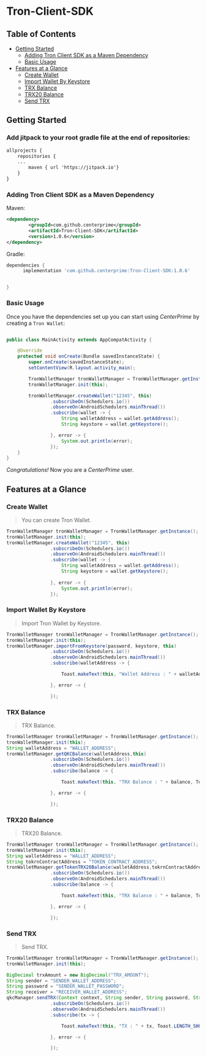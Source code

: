 # Tron-Client-SDK


## Table of Contents

- [Getting Started](#getting-started)
  - [Adding Tron Client SDK as a Maven Dependency](#adding-quark-chain-client-sdk-as-a-maven-dependency)
  - [Basic Usage](#basic-usage)
- [Features at a Glance](#features-at-a-glance)
  - [Create Wallet](#create-wallet)
  - [Import Wallet By Keystore](#import-wallet-by-keystore)
  - [TRX Balance](#trx-balance)
  - [TRX20 Balance](#trx20-balance)
  - [Send TRX](#send-trx)

## Getting Started

### Add jitpack to your root gradle file at the end of repositories:
```xml
allprojects {
    repositories {
	...
        maven { url 'https://jitpack.io'}
    }
}
```

### Adding Tron Client SDK as a Maven Dependency

Maven:

```xml
<dependency>
	    <groupId>com.github.centerprime</groupId>
	    <artifactId>Tron-Client-SDK</artifactId>
	    <version>1.0.6</version>
</dependency>
```

Gradle:

```groovy
dependencies {
      implementation 'com.github.centerprime:Tron-Client-SDK:1.0.6'


}
```

### Basic Usage

Once you have the dependencies set up you can start using *CenterPrime* by creating a `Tron Wallet`:

```java

public class MainActivity extends AppCompatActivity {

    @Override
    protected void onCreate(Bundle savedInstanceState) {
        super.onCreate(savedInstanceState);
        setContentView(R.layout.activity_main);

        TronWalletManager tronWalletManager = TronWalletManager.getInstance();
        tronWalletManager.init(this);

        tronWalletManager.createWallet("12345", this)
                .subscribeOn(Schedulers.io())
                .observeOn(AndroidSchedulers.mainThread())
                .subscribe(wallet -> {
                    String walletAddress = wallet.getAddress();
                    String keystore = wallet.getKeystore();

                }, error -> {
                    System.out.println(error);
                });
    }
}
```

*Congratulations!* Now you are a *CenterPrime* user.

## Features at a Glance

### Create Wallet

> You can create Tron Wallet.
```java
TronWalletManager tronWalletManager = TronWalletManager.getInstance();
tronWalletManager.init(this);
tronWalletManager.createWallet("12345", this)
                .subscribeOn(Schedulers.io())
                .observeOn(AndroidSchedulers.mainThread())
                .subscribe(wallet -> {
                    String walletAddress = wallet.getAddress();
                    String keystore = wallet.getKeystore();
		    
                }, error -> {
                    System.out.println(error);
                });

```

### Import Wallet By Keystore

> Import Tron Wallet by Keystore.

```java
TronWalletManager tronWalletManager = TronWalletManager.getInstance();
tronWalletManager.init(this);
tronWalletManager.importFromKeystore(password, keystore, this)
                .subscribeOn(Schedulers.io())
                .observeOn(AndroidSchedulers.mainThread())
                .subscribe(walletAddress -> {

                    Toast.makeText(this, "Wallet Address : " + walletAddress, Toast.LENGTH_SHORT).show();

                }, error -> {

                });
```


### TRX Balance

> TRX Balance.

```java
TronWalletManager tronWalletManager = TronWalletManager.getInstance();
tronWalletManager.init(this);
String walletAddress = "WALLET_ADDRESS";
tronWalletManager.getQKCBalance(walletAddress,this)
                .subscribeOn(Schedulers.io())
                .observeOn(AndroidSchedulers.mainThread())
                .subscribe(balance -> {

                    Toast.makeText(this, "TRX Balance : " + balance, Toast.LENGTH_SHORT).show();

                }, error -> {

                });
```


### TRX20 Balance

> TRX20 Balance.

```java
TronWalletManager tronWalletManager = TronWalletManager.getInstance();
tronWalletManager.init(this);
String walletAddress = "WALLET_ADDRESS";
String tokrnContractAddress = "TOKEN_CONTRACT_ADDRESS";
tronWalletManager.getTokenTRX20Balance(walletAddress,tokrnContractAddress,this)
                .subscribeOn(Schedulers.io())
                .observeOn(AndroidSchedulers.mainThread())
                .subscribe(balance -> {

                    Toast.makeText(this, "TRX Balance : " + balance, Toast.LENGTH_SHORT).show();

                }, error -> {

                });
```



### Send TRX

> Send TRX.

```java
TronWalletManager tronWalletManager = TronWalletManager.getInstance();
tronWalletManager.init(this);

BigDecimal trxAmount = new BigDecimal("TRX_AMOUNT");
String sender = "SENDER_WALLET_ADDRESS";
String password = "SENDER_WALLET_PASSWORD";
String receiver = "RECEIVER_WALLET_ADDRESS";
qkcManager.sendTRX(Context context, String sender, String password, String receiver, BigDecimal trxAmount)
                .subscribeOn(Schedulers.io())
                .observeOn(AndroidSchedulers.mainThread())
                .subscribe(tx -> {

                    Toast.makeText(this, "TX : " + tx, Toast.LENGTH_SHORT).show();

                }, error -> {

                });
```

